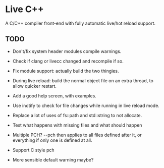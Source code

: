 # Live C++

A C/C++ compiler front-end with fully automatic live/hot reload support.

## TODO

- Don't/fix system header modules compile warnings.
- Check if clang or livecc changed and recompile if so.
- Fix module support: actually build the two thingies.
- During live reload: build the normal object file on an extra thread, to allow quicker restart.
- Add a good help screen, with examples.
- Use inotify to check for file changes while running in live reload mode.
- Replace a lot of uses of fs::path and std::string to not allocate.
- Test what happens with missing files and what should happen
- Multiple PCH? --pch then applies to all files defined after it, or everything if only one is defined at all.
- Support C style pch

- More sensible default warning maybe?
